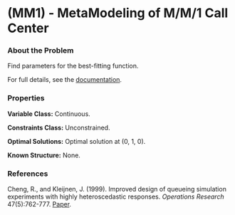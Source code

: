 # (MM1) - MetaModeling of M/M/1 Call Center

### About the Problem

Find parameters for the best-fitting function.

For full details, see the [documentation](https://github.com/simopt-admin/simopt/tree/matlab/Problems/MM1/MetaModeling.pdf).

### Properties

**Variable Class:** Continuous.

**Constraints Class:** Unconstrained.

**Optimal Solutions:** Optimal solution at (0, 1, 0).

**Known Structure:** None.

### References
Cheng, R., and Kleijnen, J. (1999). Improved design of queueing simulation experiments with highly heteroscedastic responses. *Operations Research* 47(5):762-777.
[Paper](https://pubsonline.informs.org/doi/10.1287/opre.47.5.762).


